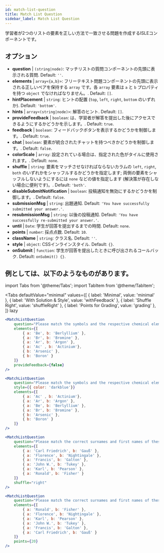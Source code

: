 ```yaml
---
id: match-list-question 
title: Match List Question
sidebar_label: Match List Question
---
```


学習者が2つのリストの要素を正しい方法で一致させる問題を作成するISLEコンポーネントです。

## オプション

* __question__ | `(string|node)`: マッチリストの質問コンポーネントの先頭に表示される質問. Default: `''`.
* __elements__ | `array<{a,b}>`: フリーテキスト問題コンポーネントの先頭に表示される正しいペアを保持する `array` です。各 `array` 要素は `a` と `b` プロパティを持つ `object` でなければなりません。. Default: `[]`.
* __hintPlacement__ | `string`: ヒントの配置 (`top`, `left`, `right`, `bottom` のいずれか). Default: `'bottom'`.
* __hints__ | `array<(string|node)>`: 解答のヒント. Default: `[]`.
* __provideFeedback__ | `boolean`: は、学習者が解答を提出した後にアクセスできるようにするかどうかを示します。. Default: `true`.
* __feedback__ | `boolean`: フィードバックボタンを表示するかどうかを制御します。. Default: `true`.
* __chat__ | `boolean`: 要素が統合されたチャットを持つべきかどうかを制御します。. Default: `false`.
* __colorScale__ | `array`: 設定されている場合は、指定された色がタイルに使用されます。. Default: `none`.
* __shuffle__ | `string`: 要素をマッチさせなければならないカラムの `left`, `right`, `both` のいずれかをシャッフルするかどうかを指定します; 両側の要素をシャッフルしないようにするには `none` などの値を指定します (解決策が存在しない場合に便利です)。. Default: `'both'`.
* __disableSubmitNotification__ | `boolean`: 投稿通知を無効にするかどうかを制御します。. Default: `false`.
* __submissionMsg__ | `string`: 出題通知. Default: `'You have successfully submitted your answer.'`.
* __resubmissionMsg__ | `string`: 以後の投稿通知. Default: `'You have successfully re-submitted your answer.'`.
* __until__ | `Date`: 学生が回答を提出するまでの時間. Default: `none`.
* __points__ | `number`: 採点点数. Default: `10`.
* __className__ | `string`: クラス名. Default: `''`.
* __style__ | `object`: CSSインラインスタイル. Default: `{}`.
* __onSubmit__ | `function`: 学生が回答を提出したときに呼び出されるコールバック. Default: `onSubmit() {}`.


## 例としては、以下のようなものがあります。

import Tabs from '@theme/Tabs';
import TabItem from '@theme/TabItem';

<Tabs
    defaultValue="minimal"
    values={[
        { label: 'Minimal', value: 'minimal' },
        { label: 'With Solution & Style', value: 'withFeedback' },
        { label: 'Shuffle Right', value: 'shuffleRight' },
        { label: 'Points for Grading', value: 'grading' },
    ]}
    lazy
>

<TabItem value="minimal">

```jsx live
<MatchListQuestion
    question="Please match the symbols and the respective chemical element."
    elements={[
        { a: 'Be', b: 'Berlyllium' },
        { a: 'Br', b: 'Bromine' },
        { a: 'Ar', b: 'Argon' },
        { a: 'Ac' , b: 'Actinium'},
        { b: 'Arsenic' },
        { b: 'Boron' }
    ]}
    provideFeedback={false}
/>
```
</TabItem>


<TabItem value="withFeedback">

```jsx live
<MatchListQuestion
    question="Please match the symbols and the respective chemical element."
    style={{ color: 'darkblue'}}
    elements={[
        { a: 'Ac' , b: 'Actinium'},
        { a: 'Ar', b: 'Argon' },
        { a: 'Be', b: 'Berlyllium' },
        { a: 'Br', b: 'Bromine' },
        { b: 'Arsenic' },
        { b: 'Boron' }
    ]}
/>
```
</TabItem>

<TabItem value="shuffleRight">

```jsx live
<MatchListQuestion
    question="Please match the correct surnames and first names of these statisticians."
    elements={[
        { a: 'Carl Friedrich', b: 'Gauß' },
        { a: 'Florence', b: 'Nightingale' },
        { a: 'Francis', b: 'Galton' },
        { a: 'John W.', b: 'Tukey' },
        { a: 'Karl', b: 'Pearson' },
        { a: 'Ronald', b: 'Fisher' }
    ]}
    shuffle="right"
/>
```
</TabItem>

<TabItem value="grading">

```jsx live
<MatchListQuestion
    question="Please match the correct surnames and first names of these statisticians."
    elements={[
        { a: 'Ronald', b: 'Fisher' },
        { a: 'Florence', b: 'Nightingale' },
        { a: 'Karl', b: 'Pearson' },
        { a: 'John W.', b: 'Tukey' },
        { a: 'Francis', b: 'Galton' },
        { a: 'Carl Friedrich', b: 'Gauß' }
    ]}
    points={20}
/>
```
</TabItem>

</Tabs>
